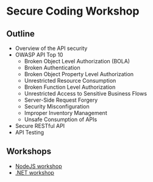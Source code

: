 # Secure Coding Workshop

## Outline
* Overview of the API security
* OWASP API Top 10
  * Broken Object Level Authorization (BOLA)
  * Broken Authentication
  * Broken Object Property Level Authorization
  * Unrestricted Resource Consumption
  * Broken Function Level Authorization
  * Unrestricted Access to Sensitive Business Flows
  * Server-Side Request Forgery
  * Security Misconfiguration
  * Improper Inventory Management
  * Unsafe Consumption of APIs
* Secure RESTful API
* API Testing

## Workshops
* [NodeJS workshop](https://github.com/up1/workshop-nodejs-secure)
* [.NET workshop](https://github.com/up1/demo-dotnet-secure)
